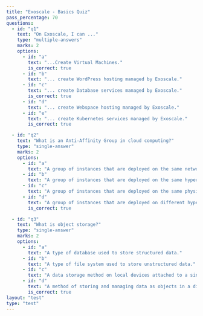 ```yaml
---
title: "Exoscale - Basics Quiz"
pass_percentage: 70
questions:
  - id: "q1"
    text: "On Exoscale, I can ..."
    type: "multiple-answers"
    marks: 2
    options:
      - id: "a"
        text: "...Create Virtual Machines."
        is_correct: true
      - id: "b"
        text: "... create WordPress hosting managed by Exoscale."
      - id: "c"
        text: "... create Database services managed by Exoscale."
        is_correct: true
      - id: "d"
        text: "... create Webspace hosting managed by Exoscale."
      - id: "e"
        text: "... create Kubernetes services managed by Exoscale."
        is_correct: true

  - id: "q2"
    text: "What is an Anti-Affinity Group in cloud computing?"
    type: "single-answer"
    marks: 2
    options:
      - id: "a"
        text: "A group of instances that are deployed on the same network segment to reduce latency."
      - id: "b"
        text: "A group of instances that are deployed on the same hypervisor for better performance."
      - id: "c"
        text: "A group of instances that are deployed on the same physical server for better security."
      - id: "d"
        text: "A group of instances that are deployed on different hypervisors to improve availability and resilience."
        is_correct: true

  - id: "q3"
    text: "What is object storage?"
    type: "single-answer"
    marks: 2
    options:
      - id: "a"
        text: "A type of database used to store structured data."
      - id: "b"
        text: "A type of file system used to store unstructured data."
      - id: "c"
        text: "A data storage method on local devices attached to a single server."
      - id: "d"
        text: "A method of storing and managing data as objects in a distributed system."
        is_correct: true
layout: "test"
type: "test"
---
```

